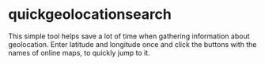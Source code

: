 # quickgeolocationsearch
This simple tool helps save a lot of time when gathering information about geolocation. Enter latitude and longitude once and click the buttons with the names of online maps, to quickly jump to it.
